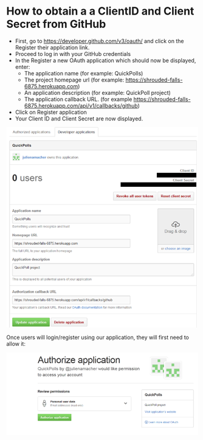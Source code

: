 # How to obtain a a ClientID and Client Secret from GitHub

* First, go to https://developer.github.com/v3/oauth/ and click on the Register their application link.
* Proceed to log in with your GitHub credentials
* In the Register a new OAuth application  which should now be displayed, enter:
  * The application name (for example: QuickPolls)
  * The project homepage url (for example: https://shrouded-falls-6875.herokuapp.com)
  * An application description (for example: QuickPoll project)
  * The application callback URL. (for example https://shrouded-falls-6875.herokuapp.com/api/v1/callbacks/github)
* Click on Register application
* Your Client ID and Client Secret are now displayed.

![GitHub Application Registration](./1.png)

Once users will login/register using our application, they will first need to allow it:

![GitHub Allow Application](./2.png)